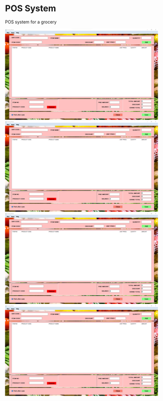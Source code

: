 # POS System
 POS system for a grocery
 
 
 ![Main Interface](https://github.com/thiva99/GroceryStore/blob/main/Images/s1.png)
 ![alt text](https://github.com/thiva99/GroceryStore/blob/main/Images/s1.png)
 ![alt text](https://github.com/thiva99/GroceryStore/blob/main/Images/s1.png)
 ![alt text](https://github.com/thiva99/GroceryStore/blob/main/Images/s1.png)
